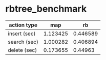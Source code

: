 # rbtree_benchmark

| action type  | map      | rb       |
| ------------ | -------- | -------- |
| insert (sec) | 1.123425 | 0.446589 |
| search (sec) | 1.000282 | 0.406894 |
| delete (sec) | 0.173655 | 0.44963  |

